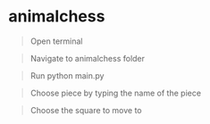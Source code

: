 # animalchess

>Open terminal

>Navigate to animalchess folder

>Run python main.py

>Choose piece by typing the name of the piece

>Choose the square to move to